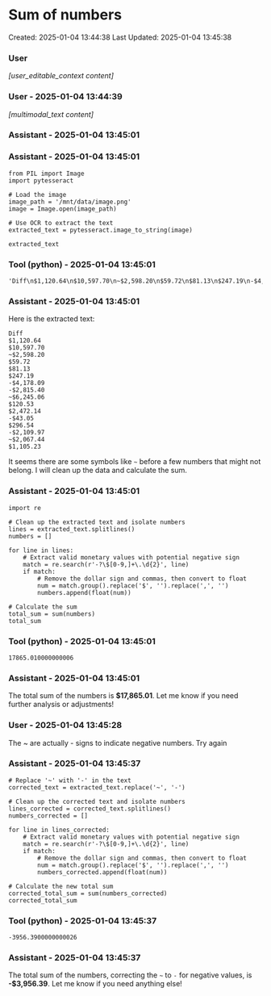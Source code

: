 # Sum of numbers

Created: 2025-01-04 13:44:38
Last Updated: 2025-01-04 13:45:38

### User

*[user_editable_context content]*

### User - 2025-01-04 13:44:39

*[multimodal_text content]*

### Assistant - 2025-01-04 13:45:01



### Assistant - 2025-01-04 13:45:01

```unknown
from PIL import Image
import pytesseract

# Load the image
image_path = '/mnt/data/image.png'
image = Image.open(image_path)

# Use OCR to extract the text
extracted_text = pytesseract.image_to_string(image)

extracted_text
```

### Tool (python) - 2025-01-04 13:45:01

```
'Diff\n$1,120.64\n$10,597.70\n~$2,598.20\n$59.72\n$81.13\n$247.19\n-$4,178.09\n-$2,815.40\n~$6,245.06\n$120.53\n$2,472.14\n-$43.05\n$296.54\n-$2,109.97\n~$2,067.44\n$1,105.23\n'
```

### Assistant - 2025-01-04 13:45:01

Here is the extracted text:

```
Diff
$1,120.64
$10,597.70
~$2,598.20
$59.72
$81.13
$247.19
-$4,178.09
-$2,815.40
~$6,245.06
$120.53
$2,472.14
-$43.05
$296.54
-$2,109.97
~$2,067.44
$1,105.23
```

It seems there are some symbols like `~` before a few numbers that might not belong. I will clean up the data and calculate the sum.

### Assistant - 2025-01-04 13:45:01

```unknown
import re

# Clean up the extracted text and isolate numbers
lines = extracted_text.splitlines()
numbers = []

for line in lines:
    # Extract valid monetary values with potential negative sign
    match = re.search(r'-?\$[0-9,]+\.\d{2}', line)
    if match:
        # Remove the dollar sign and commas, then convert to float
        num = match.group().replace('$', '').replace(',', '')
        numbers.append(float(num))

# Calculate the sum
total_sum = sum(numbers)
total_sum
```

### Tool (python) - 2025-01-04 13:45:01

```
17865.010000000006
```

### Assistant - 2025-01-04 13:45:01

The total sum of the numbers is **$17,865.01**. Let me know if you need further analysis or adjustments!

### User - 2025-01-04 13:45:28

The ~ are actually - signs to indicate negative numbers. Try again

### Assistant - 2025-01-04 13:45:37

```unknown
# Replace '~' with '-' in the text
corrected_text = extracted_text.replace('~', '-')

# Clean up the corrected text and isolate numbers
lines_corrected = corrected_text.splitlines()
numbers_corrected = []

for line in lines_corrected:
    # Extract valid monetary values with potential negative sign
    match = re.search(r'-?\$[0-9,]+\.\d{2}', line)
    if match:
        # Remove the dollar sign and commas, then convert to float
        num = match.group().replace('$', '').replace(',', '')
        numbers_corrected.append(float(num))

# Calculate the new total sum
corrected_total_sum = sum(numbers_corrected)
corrected_total_sum
```

### Tool (python) - 2025-01-04 13:45:37

```
-3956.3900000000026
```

### Assistant - 2025-01-04 13:45:37

The total sum of the numbers, correcting the `~` to `-` for negative values, is **-$3,956.39**. Let me know if you need anything else!

